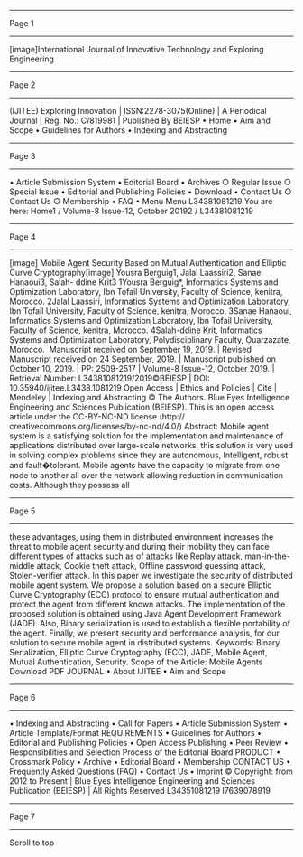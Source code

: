 

---

Page 1

---

[image]International Journal
of Innovative Technology
and Exploring Engineering


---

Page 2

---

(IJITEE)
Exploring Innovation | ISSN:2278-3075(Online) | A
Periodical Journal | Reg. No.: C/819981 | Published By
BEIESP
•  Home
•  Aim and Scope
•  Guidelines for Authors
•  Indexing and Abstracting


---

Page 3

---

•  Article Submission System
•  Editorial Board
•  Archives
○  Regular Issue
○  Special Issue
•  Editorial and Publishing Policies
•  Download
•  Contact Us
○  Contact Us
○  Membership
•  FAQ
•  Menu Menu
L34381081219
You are here: Home1 / Volume-8 Issue-12, October 20192 / 
L34381081219


---

Page 4

---

[image]
Mobile Agent Security Based on Mutual
Authentication 
and 
Elliptic 
Curve
Cryptography[image]
Yousra Berguig1, Jalal Laassiri2, Sanae Hanaoui3, Salah-
ddine Krit3
1Yousra Berguig*, Informatics Systems and Optimization Laboratory, Ibn Tofail
University, Faculty of Science, kenitra, Morocco.
2Jalal Laassiri, Informatics Systems and Optimization Laboratory, Ibn Tofail
University, Faculty of Science, kenitra, Morocco.
3Sanae Hanaoui, Informatics Systems and Optimization Laboratory, Ibn Tofail
University, Faculty of Science, kenitra, Morocco.
4Salah-ddine 
Krit, 
Informatics 
Systems 
and 
Optimization 
Laboratory,
Polydisciplinary Faculty, Ouarzazate, Morocco. 
Manuscript received on September 19, 2019. | Revised Manuscript received on 24
September, 2019. | Manuscript published on October 10, 2019. | PP: 2509-2517 |
Volume-8 
Issue-12, 
October 
2019. 
| 
Retrieval 
Number:
L34381081219/2019©BEIESP | DOI: 10.35940/ijitee.L3438.1081219
Open Access | Ethics and Policies | Cite | Mendeley | Indexing and
Abstracting
© The Authors. Blue Eyes Intelligence Engineering and Sciences Publication
(BEIESP). This is an open access article under the CC-BY-NC-ND license (http://
creativecommons.org/licenses/by-nc-nd/4.0/)
Abstract: Mobile agent system is a satisfying
solution for the implementation and maintenance of
applications distributed over large-scale networks,
this solution is very used in solving complex
problems since they are autonomous, Intelligent,
robust and fault�tolerant. Mobile agents have the
capacity to migrate from one node to another all
over 
the 
network 
allowing 
reduction 
in
communication costs. Although they possess all


---

Page 5

---

these advantages, using them in distributed
environment increases the threat to mobile agent
security and during their mobility they can face
different types of attacks such as of attacks like
Replay attack, man-in-the-middle attack, Cookie
theft attack, Offline password guessing attack,
Stolen-verifier attack. In this paper we investigate
the security of distributed mobile agent system. We
propose a solution based on a secure Elliptic Curve
Cryptography (ECC) protocol to ensure mutual
authentication and protect the agent from different
known attacks. The implementation of the proposed
solution is obtained using Java Agent Development
Framework (JADE). Also, Binary serialization is
used to establish a flexible portability of the agent.
Finally, we present security and performance
analysis, for our solution to secure mobile agent in
distributed systems.
Keywords: Binary Serialization, Elliptic Curve
Cryptography (ECC), JADE, Mobile Agent, Mutual
Authentication, Security.
Scope of the Article: Mobile Agents
Download PDF
JOURNAL
•  About IJITEE
•  Aim and Scope


---

Page 6

---

•  Indexing and Abstracting
•  Call for Papers
•  Article Submission System
•  Article Template/Format
REQUIREMENTS
•  Guidelines for Authors
•  Editorial and Publishing Policies
•  Open Access Publishing
•  Peer Review
•  Responsibilities and Selection Process of the Editorial Board
PRODUCT
•  Crossmark Policy
•  Archive
•  Editorial Board
•  Membership
CONTACT US
•  Frequently Asked Questions (FAQ)
•  Contact Us
•  Imprint
© Copyright: from 2012 to Present | Blue Eyes Intelligence
Engineering and Sciences Publication (BEIESP) | All Rights
Reserved
L34351081219 I7639078919


---

Page 7

---

 Scroll to top
